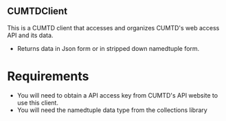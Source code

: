 ## CUMTDClient
This is a CUMTD client that accesses and organizes CUMTD's web access API and its data.
* Returns data in Json form or in stripped down namedtuple form.
# Requirements
* You will need to obtain a API access key from CUMTD's API website to use this client.
* You will need the namedtuple data type from the collections library
